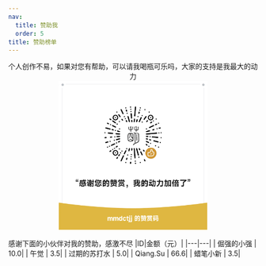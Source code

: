```yaml
---
nav:
  title: 赞助我
  order: 5
title: 赞助榜单
---
```

<p style="text-align: center">
  个人创作不易，如果对您有帮助，可以请我喝瓶可乐吗，大家的支持是我最大的动力
  <br />
  <img src="../../public/mmdctjj_zsm.png" alt="zsm" width="300px">
</p>

感谢下面的小伙伴对我的赞助，感激不尽
|ID|金额（元）|
|---|---|
| 倔强的小强 | 10.0|
| 午觉 | 3.5|
| 过期的苏打水 | 5.0|
| Qiang.Su | 66.6|
| 蜡笔小新 | 3.5|